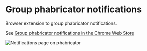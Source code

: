 # Group phabricator notifications

Browser extension to group phabricator notifications.

See [Group phabricator notifications in the Chrome Web Store](https://chrome.google.com/webstore/detail/group-phabricator-notific/anjockgdedgaiionihlpdcjijpohipdj/reviews)

![Notifications page on phabricator](./screenshot.png)

